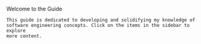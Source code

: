 Welcome to the Guide

    This guide is dedicated to developing and solidifying my knowledge of
    software engineering concepts. Click on the items in the sidebar to explore
    more content.
